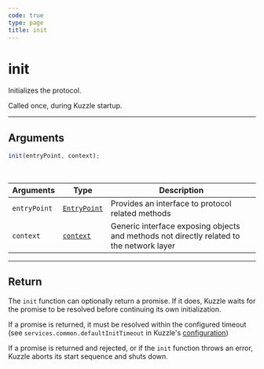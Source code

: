 ```yaml
---
code: true
type: page
title: init
---
```


# init

Initializes the protocol.

Called once, during Kuzzle startup.

---

## Arguments

```js
init(entryPoint, context);
```

<br/>

| Arguments    | Type                                                           | Description                                                                              |
| ------------ | -------------------------------------------------------------- | ---------------------------------------------------------------------------------------- |
| `entryPoint` | [`EntryPoint`](/core/2/protocols/api/entrypoint) | Provides an interface to protocol related methods                                        |
| `context`    | [`context`](/core/2/protocols/api/context)       | Generic interface exposing objects and methods not directly related to the network layer |

---

## Return

The `init` function can optionally return a promise. If it does, Kuzzle waits for the promise to be resolved before continuing its own initialization.

If a promise is returned, it must be resolved within the configured timeout (see `services.common.defaultInitTimeout` in Kuzzle's [configuration](/core/2/guides/essentials/configuration))

If a promise is returned and rejected, or if the `init` function throws an error, Kuzzle aborts its start sequence and shuts down.
